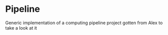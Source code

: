 # Pipeline
Generic implementation of a computing pipeline
project gotten from Alex to take a look at it
